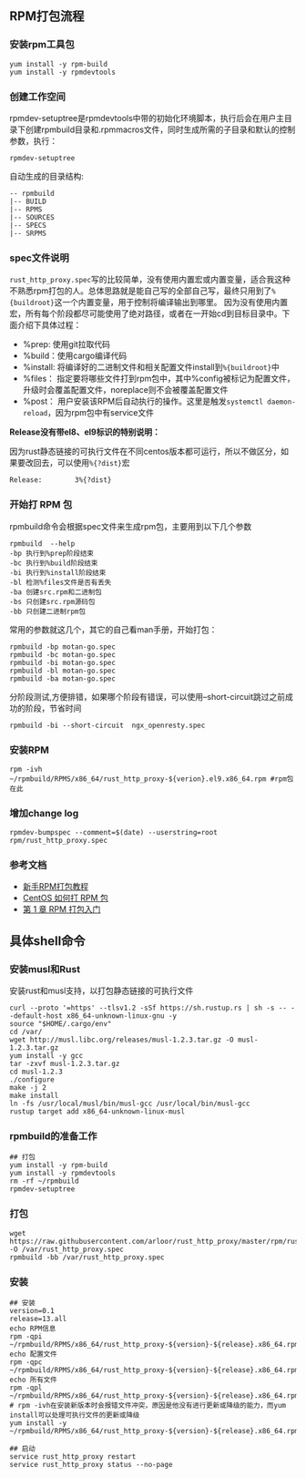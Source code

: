 ## RPM打包流程

### 安装rpm工具包

```shell
yum install -y rpm-build
yum install -y rpmdevtools
```

### 创建工作空间

rpmdev-setuptree是rpmdevtools中带的初始化环境脚本，执行后会在用户主目录下创建rpmbuild目录和.rpmmacros文件，同时生成所需的子目录和默认的控制参数，执行：

```shell
rpmdev-setuptree
```


自动生成的目录结构:

```shell
-- rpmbuild
|-- BUILD
|-- RPMS
|-- SOURCES
|-- SPECS
|-- SRPMS
```

### spec文件说明

`rust_http_proxy.spec`写的比较简单，没有使用内置宏或内置变量，适合我这种不熟悉rpm打包的人。总体思路就是能自己写的全部自己写，最终只用到了`%{buildroot}`这一个内置变量，用于控制将编译输出到哪里。
因为没有使用内置宏，所有每个阶段都尽可能使用了绝对路径，或者在一开始cd到目标目录中。下面介绍下具体过程：

- %prep: 使用git拉取代码
- %build：使用cargo编译代码
- %install: 将编译好的二进制文件和相关配置文件install到`%{buildroot}`中
- %files： 指定要将哪些文件打到rpm包中，其中%config被标记为配置文件，升级时会覆盖配置文件，noreplace则不会被覆盖配置文件
- %post： 用户安装该RPM后自动执行的操作。这里是触发`systemctl daemon-reload`，因为rpm包中有service文件

**Release没有带el8、el9标识的特别说明：**

因为rust静态链接的可执行文件在不同centos版本都可运行，所以不做区分，如果要改回去，可以使用`%{?dist}`宏

```text
Release:        3%{?dist}
```


### 开始打 RPM 包
rpmbuild命令会根据spec文件来生成rpm包，主要用到以下几个参数

```shell
rpmbuild  --help
-bp 执行到%prep阶段结束
-bc 执行到%build阶段结束
-bi 执行到%install阶段结束
-bl 检测%files文件是否有丢失
-ba 创建src.rpm和二进制包
-bs 只创建src.rpm源码包
-bb 只创建二进制rpm包
```

常用的参数就这几个，其它的自己看man手册，开始打包：

```shell
rpmbuild -bp motan-go.spec
rpmbuild -bc motan-go.spec
rpmbuild -bi motan-go.spec
rpmbuild -bl motan-go.spec
rpmbuild -ba motan-go.spec
```

分阶段测试,方便排错，如果哪个阶段有错误，可以使用–short-circuit跳过之前成功的阶段，节省时间

```shell
rpmbuild -bi --short-circuit  ngx_openresty.spec
```

### 安装RPM

```shell
rpm -ivh ~/rpmbuild/RPMS/x86_64/rust_http_proxy-${verion}.el9.x86_64.rpm #rpm包在此
```


### 增加change log

```shell
rpmdev-bumpspec --comment=$(date) --userstring=root  rpm/rust_http_proxy.spec
```

### 参考文档

- [新手RPM打包教程](https://www.jianshu.com/p/283768d15601)
- [CentOS 如何打 RPM 包](https://idevz.org/2017/07/centos-%E5%A6%82%E4%BD%95%E6%89%93-rpm-%E5%8C%85/)
- [第 1 章 RPM 打包入门](https://access.redhat.com/documentation/zh-cn/red_hat_enterprise_linux/8/html/packaging_and_distributing_software/getting-started-with-rpm-packaging_packaging-and-distributing-software)

## 具体shell命令


### 安装musl和Rust

安装rust和musl支持，以打包静态链接的可执行文件

```shell
curl --proto '=https' --tlsv1.2 -sSf https://sh.rustup.rs | sh -s -- --default-host x86_64-unknown-linux-gnu -y
source "$HOME/.cargo/env"
cd /var/
wget http://musl.libc.org/releases/musl-1.2.3.tar.gz -O musl-1.2.3.tar.gz
yum install -y gcc
tar -zxvf musl-1.2.3.tar.gz
cd musl-1.2.3
./configure
make -j 2
make install
ln -fs /usr/local/musl/bin/musl-gcc /usr/local/bin/musl-gcc
rustup target add x86_64-unknown-linux-musl
```

### rpmbuild的准备工作

```shell
## 打包
yum install -y rpm-build
yum install -y rpmdevtools
rm -rf ~/rpmbuild
rpmdev-setuptree
```

### 打包

```shell
wget https://raw.githubusercontent.com/arloor/rust_http_proxy/master/rpm/rust_http_proxy.spec -O /var/rust_http_proxy.spec
rpmbuild -bb /var/rust_http_proxy.spec
```

### 安装

```shell
## 安装
version=0.1
release=13.all
echo RPM信息
rpm -qpi ~/rpmbuild/RPMS/x86_64/rust_http_proxy-${version}-${release}.x86_64.rpm
echo 配置文件
rpm -qpc ~/rpmbuild/RPMS/x86_64/rust_http_proxy-${version}-${release}.x86_64.rpm
echo 所有文件
rpm -qpl ~/rpmbuild/RPMS/x86_64/rust_http_proxy-${version}-${release}.x86_64.rpm
# rpm -ivh在安装新版本时会报错文件冲突，原因是他没有进行更新或降级的能力，而yum install可以处理可执行文件的更新或降级
yum install -y ~/rpmbuild/RPMS/x86_64/rust_http_proxy-${version}-${release}.x86_64.rpm

## 启动
service rust_http_proxy restart
service rust_http_proxy status --no-page
```